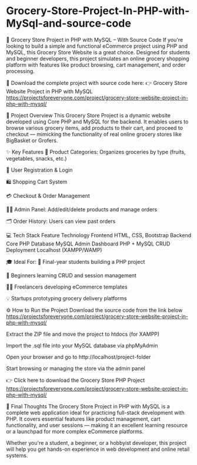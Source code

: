 # Grocery-Store-Project-In-PHP-with-MySql-and-source-code
🛒 Grocery Store Project in PHP with MySQL – With Source Code
If you're looking to build a simple and functional eCommerce project using PHP and MySQL, this Grocery Store Website is a great choice. Designed for students and beginner developers, this project simulates an online grocery shopping platform with features like product browsing, cart management, and order processing.

🔗 Download the complete project with source code here:
👉 Grocery Store Website Project in PHP with MySQL https://projectsforeveryone.com/project/grocery-store-website-project-in-php-with-mysql/

🧾 Project Overview
This Grocery Store Project is a dynamic website developed using Core PHP and MySQL for the backend. It enables users to browse various grocery items, add products to their cart, and proceed to checkout — mimicking the functionality of real online grocery stores like BigBasket or Grofers.

✨ Key Features
🥦 Product Categories: Organizes groceries by type (fruits, vegetables, snacks, etc.)

👤 User Registration & Login

🛍️ Shopping Cart System

💳 Checkout & Order Management

🧑‍💼 Admin Panel: Add/edit/delete products and manage orders

🗂️ Order History: Users can view past orders

💻 Tech Stack
Feature	Technology
Frontend	HTML, CSS, Bootstrap
Backend	Core PHP
Database	MySQL
Admin Dashboard	PHP + MySQL CRUD
Deployment	Localhost (XAMPP/WAMP)

🎓 Ideal For:
💼 Final-year students building a PHP project

🧠 Beginners learning CRUD and session management

👨‍💻 Freelancers developing eCommerce templates

💡 Startups prototyping grocery delivery platforms

⚙️ How to Run the Project 
Download the source code from the link below https://projectsforeveryone.com/project/grocery-store-website-project-in-php-with-mysql/

Extract the ZIP file and move the project to htdocs (for XAMPP)

Import the .sql file into your MySQL database via phpMyAdmin

Open your browser and go to http://localhost/project-folder

Start browsing or managing the store via the admin panel

👉 Click here to download the Grocery Store PHP Project https://projectsforeveryone.com/project/grocery-store-website-project-in-php-with-mysql/

📝 Final Thoughts
The Grocery Store Project in PHP with MySQL is a complete web application ideal for practicing full-stack development with PHP. It covers essential features like product management, cart functionality, and user sessions — making it an excellent learning resource or a launchpad for more complex eCommerce platforms.

Whether you're a student, a beginner, or a hobbyist developer, this project will help you get hands-on experience in web development and online retail systems.
